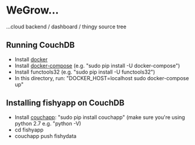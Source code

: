 # WeGrow...

...cloud backend / dashboard / thingy source tree


## Running CouchDB

- Install [docker][docker]
- Install [docker-compose][docker-compose] (e.g. "sudo pip install -U docker-compose")
- Install functools32 (e.g. "sudo pip install -U functools32")
- In this directory, run: "DOCKER_HOST=localhost sudo docker-compose up"

## Installing fishyapp on CouchDB

- Install [couchapp][couchapp]:
  "sudo pip install couchapp" (make sure you're using python 2.7 e.g. "python -V)
- cd fishyapp
- couchapp push fishydata


[docker]: http://docs.docker.com/engine/installation/
[docker-compose]: https://docs.docker.com/compose/install/
[couchapp]: https://couchapp.readthedocs.org/en/latest/couchapp/install.html
